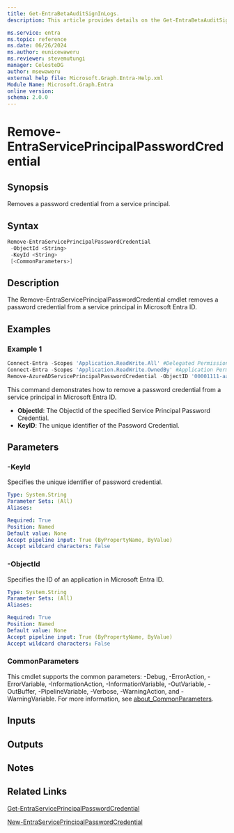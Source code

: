 ```yaml
---
title: Get-EntraBetaAuditSignInLogs.
description: This article provides details on the Get-EntraBetaAuditSignInLogs command.

ms.service: entra
ms.topic: reference
ms.date: 06/26/2024
ms.author: eunicewaweru
ms.reviewer: stevemutungi
manager: CelesteDG
author: msewaweru
external help file: Microsoft.Graph.Entra-Help.xml
Module Name: Microsoft.Graph.Entra
online version:
schema: 2.0.0
---
```


# Remove-EntraServicePrincipalPasswordCredential

## Synopsis

Removes a password credential from a service principal.

## Syntax

```powershell
Remove-EntraServicePrincipalPasswordCredential
 -ObjectId <String>
 -KeyId <String>
 [<CommonParameters>]
```

## Description

The Remove-EntraServicePrincipalPasswordCredential cmdlet removes a password credential from a service principal in Microsoft Entra ID.

## Examples

### Example 1

```powershell
Connect-Entra -Scopes 'Application.ReadWrite.All' #Delegated Permission
Connect-Entra -Scopes 'Application.ReadWrite.OwnedBy' #Application Permission
Remove-AzureADServicePrincipalPasswordCredential -ObjectID '00001111-aaaa-2222-bbbb-3333cccc4444' -KeyId 'aaaaaaaa-0b0b-1c1c-2d2d-333333333333'
```

This command demonstrates how to remove a password credential from a service principal in Microsoft Entra ID.  

- **ObjectId**: The ObjectId of the specified Service Principal Password Credential.  
- **KeyID**: The unique identifier of the Password Credential.  

## Parameters

### -KeyId

Specifies the unique identifier of password credential.

```yaml
Type: System.String
Parameter Sets: (All)
Aliases:

Required: True
Position: Named
Default value: None
Accept pipeline input: True (ByPropertyName, ByValue)
Accept wildcard characters: False
```

### -ObjectId

Specifies the ID of an application in Microsoft Entra ID.

```yaml
Type: System.String
Parameter Sets: (All)
Aliases:

Required: True
Position: Named
Default value: None
Accept pipeline input: True (ByPropertyName, ByValue)
Accept wildcard characters: False
```

### CommonParameters

This cmdlet supports the common parameters: -Debug, -ErrorAction, -ErrorVariable, -InformationAction, -InformationVariable, -OutVariable, -OutBuffer, -PipelineVariable, -Verbose, -WarningAction, and -WarningVariable. For more information, see [about_CommonParameters](https://go.microsoft.com/fwlink/?LinkID=113216).

## Inputs

## Outputs

## Notes

## Related Links

[Get-EntraServicePrincipalPasswordCredential](Get-EntraServicePrincipalPasswordCredential.md)

[New-EntraServicePrincipalPasswordCredential](New-EntraServicePrincipalPasswordCredential.md)
